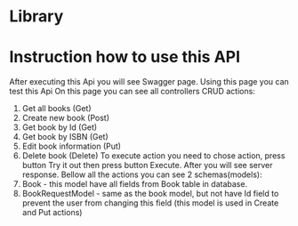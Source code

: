 # Library
# Instruction how to use this API
After executing this Api you will see Swagger page. Using this page you can test this Api 
On this page you can see all controllers CRUD actions:
1) Get all books (Get)
2) Create new book (Post)
3) Get book by Id (Get)
4) Get book by ISBN (Get)
5) Edit book information (Put)
6) Delete book (Delete)
To execute action you need to chose action, press button Try it out then press button Execute.
After you will see server response.
Bellow all the actions you can see 2 schemas(models):
1) Book - this model have all fields from Book table in database.
2) BookRequestModel - same as the book model, but not have Id field to prevent the user from changing this field
(this model is used in Create and Put actions)
